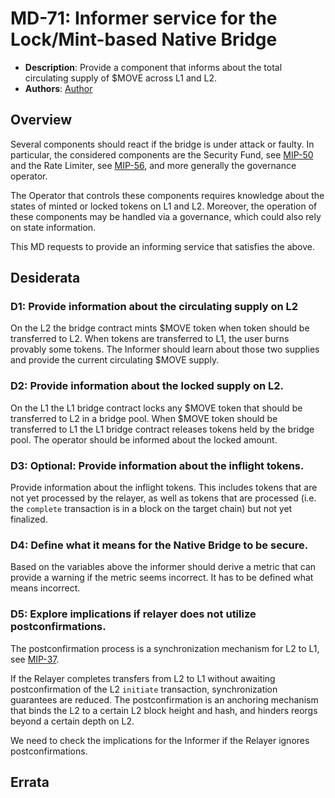 # MD-71: Informer service for the Lock/Mint-based Native Bridge
- **Description**: Provide a component that informs about the total circulating supply of \$MOVE across L1 and L2.
- **Authors**: [Author](mailto:andreas.penzkofer@movementlabs.xyz)

## Overview

Several components should react if the bridge is under attack or faulty. In particular, the considered components are the Security Fund, see [MIP-50](https://github.com/movementlabsxyz/MIP/pull/50) and the Rate Limiter, see [MIP-56](https://github.com/movementlabsxyz/MIP/pull/56), and more generally the governance operator.

The Operator that controls these components requires knowledge about the states of minted or locked tokens on L1 and L2. Moreover, the operation of these components may be handled via a governance, which could also rely on state information.

This MD requests to provide an informing service that satisfies the above.

## Desiderata

### D1: Provide information about the circulating supply on L2

On the L2 the bridge contract mints \$MOVE token when token should be transferred to L2. When tokens are transferred to L1, the user burns provably some tokens. The Informer should learn about those two supplies and provide the current circulating \$MOVE supply.

### D2: Provide information about the locked supply on L2.

On the L1 the L1 bridge contract locks any \$MOVE token that should be transferred to L2 in a bridge pool. When \$MOVE token should be transferred to L1 the L1 bridge contract releases tokens held by the bridge pool. The operator should be informed about the locked amount.

### D3: Optional: Provide information about the inflight tokens.

Provide information about the inflight tokens. This includes tokens that are not yet processed by the relayer, as well as tokens that are processed (i.e. the `complete` transaction is in a block on the target chain) but not yet finalized.

### D4: Define what it means for the Native Bridge to be secure.

Based on the variables above the informer should derive a metric that can provide a warning if the metric seems incorrect. It has to be defined what means incorrect.

### D5: Explore implications if relayer does not utilize postconfirmations.

The postconfirmation process is a synchronization mechanism for L2 to L1, see [MIP-37](https://github.com/movementlabsxyz/MIP/pull/37).

If the Relayer completes transfers from L2 to L1 without awaiting postconfirmation of the L2 `initiate` transaction, synchronization guarantees are reduced. The postconfirmation is an anchoring mechanism that binds the L2 to a certain L2 block height and hash, and hinders reorgs beyond a certain depth on L2.

We need to check the implications for the Informer if the Relayer ignores postconfirmations.

## Errata
